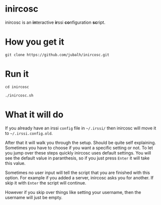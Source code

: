 inircosc
========

inircosc is an **in**teractive **ir**ssi **co**nfiguration **sc**ript.

How you get it
==============
`git clone https://github.com/jubalh/inircosc.git`

Run it
======

`cd inircosc`

`./inircosc.sh`

What it will do
===============
If you already have an irssi `config` file in `~/.irssi/` then inircosc will move it to `~/.irssi.config.old`.

After that it will walk you through the setup. Should be quite self explaining.
Sometimes you have to choose if you want a specific setting or not. To let you jump over these steps quickly inircosc uses default settings.
You will see the default value in paranthesis, so if you just press `Enter` it will take this value.

Sometimes no user input will tell the script that you are finished with this option.
For example if you added a server, inircosc asks you for another. If skip it with `Enter` the script will continue.

However if you skip over things like setting your username, then the username will just be empty.
